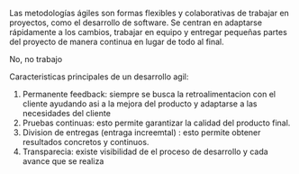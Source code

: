 
Las metodologías ágiles son formas flexibles y colaborativas de trabajar en proyectos, como el desarrollo de software. Se centran en adaptarse rápidamente a los cambios, trabajar en equipo y entregar pequeñas partes del proyecto de manera continua en lugar de todo al final.


No, no trabajo

Caracteristicas principales de un desarrollo agil:
1. Permanente feedback: siempre se busca la retroalimentacion con el cliente ayudando asi a la mejora del producto y adaptarse a las necesidades del cliente
2. Pruebas continuas: esto permite garantizar la calidad del producto final.
3. Division de entregas (entraga increemtal) : esto permite obtener resultados concretos y continuos.
4. Transparecia: existe visibilidad de el proceso de desarrollo y cada avance que se realiza
 

